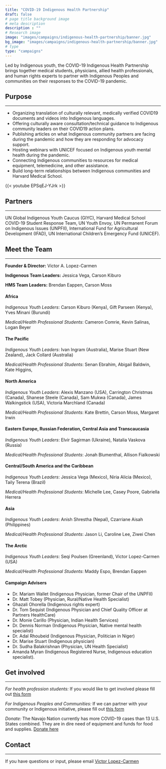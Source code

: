 ```yaml
---
title: "COVID-19 Indigenous Health Partnership"
draft: false
# page title background image
# meta description
description : ""
# Research image
image: "images/campaigns/indigenous-health-partnership/banner.jpg"
bg_image: "images/campaigns/indigenous-health-partnership/banner.jpg"
# type
type: "campaigns"
---
```


Led by Indigenous youth, the COVID-19 Indigenous Health Partnership brings 
together medical students, physicians, allied health professionals, 
and human rights experts to partner with Indigenous Peoples and communities 
on their responses to the COVID-19 pandemic.

## Purpose

---

* Organizing translation of culturally relevant, medically verified COVID19 documents and videos into Indigenous languages.
* Offering culturally aware consultation/technical guidance to Indigenous community leaders on their COVID19 action plans.
* Publishing articles on what Indigenous community partners are facing during the pandemic and how they are responding for advocacy support.
* Hosting webinars with UNICEF focused on Indigenous youth mental health during the pandemic.
* Connecting Indigenous communities to resources for medical equipment, telemedicine, and other assistance. 
* Build long-term relationships between Indigenous communities and Harvard Medical School.

{{< youtube EPSqEJ-YJrk >}}

## Partners

---

UN Global Indigenous Youth Caucus (GIYC), 
Harvard Medical School COVID-19 Student Response Team, 
UN Youth Envoy, UN Permanent Forum on Indigenous Issues (UNPFII), 
International Fund for Agricultural Development (IFAD), 
UN International Children’s Emergency Fund (UNICEF).

## Meet the Team

---

**Founder & Director:** Victor A. Lopez-Carmen

**Indigenous Team Leaders:** Jessica Vega, Carson Kiburo

**HMS Team Leaders:** Brendan Eappen, Carson Moss

#### Africa

*Indigenous Youth Leaders*: Carson Kiburo (Kenya), Gift Parseen (Kenya),
Yves Minani (Burundi)

*Medical/Health Professional Students*: Cameron Comrie, Kevin Salinas,
Logan Beyer

#### The Pacific

*Indigenous Youth Leaders*: Ivan Ingram (Australia), Marise Stuart (New
Zealand), Jack Collard (Australia)

*Medical/Health Professional Students*: Senan Ebrahim, Abigail Baldwin,
Kate Higgins,

#### North America

*Indigenous Youth Leaders*: Alexis Manzano (USA), Carrington Christmas
(Canada), Shanese Steele (Canada), Sam Mukwa (Canada), James
Walkingstick (USA), Victoria Marchland (Canada)

*Medical/Health Professional Students*: Kate Brettin, Carson Moss,
Margaret Irwin

#### Eastern Europe, Russian Federation, Central Asia and Transcaucasia

*Indigenous Youth Leaders*: Elvir Sagirman (Ukraine), Natalia Vaskova
(Russia)

*Medical/Health Professional Students*: Jonah Blumenthal, Allison
Fialkowski

#### Central/South America and the Caribbean

*Indigenous Youth Leaders*: Jessica Vega (Mexico), Niria Alicia
(Mexico), Taily Terena (Brazil)

*Medical/Health Professional Students*: Michelle Lee, Casey Poore,
Gabriella Herrera

#### Asia

*Indigenous Youth Leaders*: Anish Shrestha (Nepal), Czarriane Aisah
(Philippines)

*Medical/Health Professional Students*: Jason Li, Caroline Lee, Ziwei
Chen

#### The Arctic

*Indigenous Youth Leaders*: Seqi Poulsen (Greenland), Victor Lopez-Carmen (USA)

*Medical/Health Professional Students*: Maddy Espo, Brendan Eappen

#### Campaign Advisers
 
* Dr. Mariam Wallet (Indigenous Physician, former Chair of the UNPFII)
* Dr. Matt Tobey (Physician, Rural/Native Health Specialist)
* Ghazali Ohorella (Indigenous rights expert)
* Dr. Tom Sequist (Indigenous Physician and Chief Quality Officer at Partners HealthCare)
* Dr. Monie Carillo (Physician, Indian Health Services)
* Dr. Dennis Norman (Indigenous Physician, Native mental health specialist)
* Dr. Adal Rhoubeid (Indigenous Physician, Politician in Niger)
* Dr. Marise Stuart (Indigenous physician)
* Dr. Sudha Balakrishnan (Physician, UN Health Specialist)
* Amanda Myran (Indigenous Registered Nurse, Indigenous education specialist).

## Get involved

---  

*For health profession students:* If you would like to get involved please fill out [this form](https://docs.google.com/forms/d/e/1FAIpQLSebn8AzLQ4DL1HWS3VYBdkUDsg3OtygckIrrf8EvgMNLYFMKA/viewform)


*For Indigenous Peoples and Communities:* If we can partner with your community or Indigenous initiative, please fill out [this form](https://docs.google.com/forms/d/e/1FAIpQLScrcRWh0l9Ya24oMlSf0n3gmzrWT12S1AAisgw8T2aaGEPcjQ/viewform?usp=sf_link)

*Donate:* The Navajo Nation currently has more COVID-19 cases than 13 U.S. States combined. They are in dire need of equipment and funds for food and supplies. [Donate here](https://www.gofundme.com/f/NHFC19Relief?fbclid=IwAR3UjtzNFLnG69f8qa30Jd25769aaSC33VH728RhayJdT9ZrJr5tmzHJHnU)

## Contact 

---

If you have questions or input, please email [Victor Lopez-Carmen](mailto:Victor_Lopez-Carmen@hms.harvard.edu)


